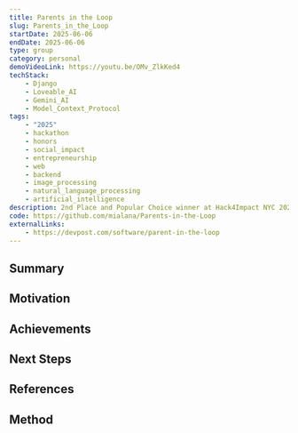 ```yaml
---
title: Parents in the Loop
slug: Parents_in_the_Loop
startDate: 2025-06-06
endDate: 2025-06-06
type: group
category: personal
demoVideoLink: https://youtu.be/OMv_ZlkKed4
techStack:
    - Django
    - Loveable_AI
    - Gemini_AI
    - Model_Context_Protocol
tags:
    - "2025"
    - hackathon
    - honors
    - social_impact
    - entrepreneurship
    - web
    - backend
    - image_processing
    - natural_language_processing
    - artificial_intelligence
description: 2nd Place and Popular Choice winner at Hack4Impact NYC 2025 -- an AI-powered interface for school systems to bridge knowledge and language barriers for immigrant parents.
code: https://github.com/mialana/Parents-in-the-Loop
externalLinks:
    - https://devpost.com/software/parent-in-the-loop
---
```


## Summary

## Motivation

## Achievements

## Next Steps

## References

## Method
